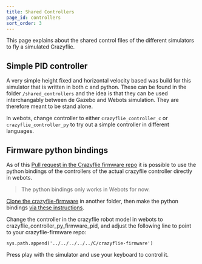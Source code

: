 ```yaml
---
title: Shared Controllers
page_id: controllers
sort_order: 3
---
```


This page explains about the shared control files of the different simulators to fly a simulated Crazyflie.

## Simple PID controller

A very simple height fixed and horizontal velocity based was build for this simulator that is written in both c and python. These can be found in the folder `/shared_controllers` and the idea is that they can be used interchangably between de Gazebo and Webots simulation. They are therefore meant to be stand alone.

In webots, change controller to either `crazyflie_controller_c` or `crazyflie_controller_py` to try out a simple controller in different languages.

## Firmware python bindings
As of this [Pull request in the Crazyflie firmware repo](https://github.com/bitcraze/crazyflie-firmware/pull/1021) it is possible to use the python bindings of the controllers of the actual crazyflie controller directly in webots.

> The python bindings only works in Webots for now.

[Clone the crazyflie-firmware](https://www.bitcraze.io/documentation/repository/crazyflie-firmware/master/building-and-flashing/build/#cloning) in another folder, then make the python bindings [via these instructions](https://www.bitcraze.io/documentation/repository/crazyflie-firmware/master/building-and-flashing/build/#build-python-bindings).

Change the controller in the crazyflie robot model in webots to crazyflie_controller_py_firmware_pid, and adjust the following line to point to your crazyflie-firmware repo:

    sys.path.append('../../../../../C/crazyflie-firmware')

Press play with the simulator and use your keyboard to  control it.

